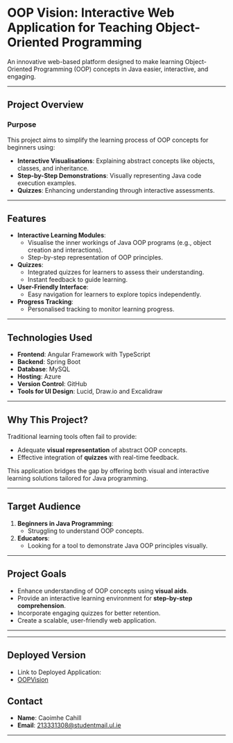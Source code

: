 # **OOP Vision: Interactive Web Application for Teaching Object-Oriented Programming**

An innovative web-based platform designed to make learning Object-Oriented Programming (OOP) concepts in Java easier, interactive, and engaging.

---

## **Project Overview**

### **Purpose**
This project aims to simplify the learning process of OOP concepts for beginners using:
- **Interactive Visualisations**: Explaining abstract concepts like objects, classes, and inheritance.
- **Step-by-Step Demonstrations**: Visually representing Java code execution examples.
- **Quizzes**: Enhancing understanding through interactive assessments.

---

## **Features**

- **Interactive Learning Modules**:
  - Visualise the inner workings of Java OOP programs (e.g., object creation and interactions).
  - Step-by-step representation of OOP principles.
- **Quizzes**:
  - Integrated quizzes for learners to assess their understanding.
  - Instant feedback to guide learning.
- **User-Friendly Interface**:
  - Easy navigation for learners to explore topics independently.
- **Progress Tracking**:
  - Personalised tracking to monitor learning progress.

---

## **Technologies Used**

- **Frontend**: Angular Framework with TypeScript
- **Backend**: Spring Boot
- **Database**: MySQL
- **Hosting**: Azure
- **Version Control**: GitHub
- **Tools for UI Design**: Lucid, Draw.io and Excalidraw

---

## **Why This Project?**

Traditional learning tools often fail to provide:
- Adequate **visual representation** of abstract OOP concepts.
- Effective integration of **quizzes** with real-time feedback.

This application bridges the gap by offering both visual and interactive learning solutions tailored for Java programming.

---

## **Target Audience**

1. **Beginners in Java Programming**:
   - Struggling to understand OOP concepts.
2. **Educators**:
   - Looking for a tool to demonstrate Java OOP principles visually.

---

## **Project Goals**

- Enhance understanding of OOP concepts using **visual aids**.
- Provide an interactive learning environment for **step-by-step comprehension**.
- Incorporate engaging quizzes for better retention.
- Create a scalable, user-friendly web application.

---

---

## **Deployed Version**

- Link to Deployed Application:
- [OOPVision](https://orange-water-01553bd1e.5.azurestaticapps.net/)

## **Contact**

- **Name**: Caoimhe Cahill  
- **Email**: 213331308@studentmail.ul.ie  

---
